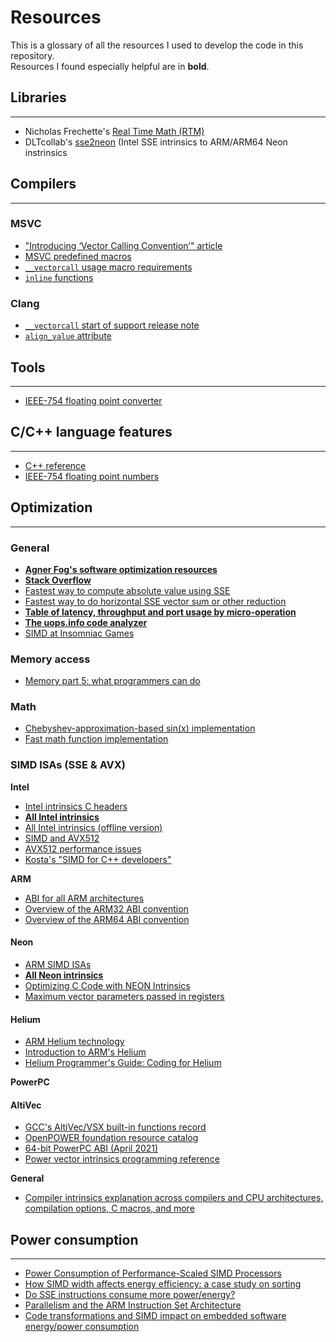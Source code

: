 # Resources
This is a glossary of all the resources I used to develop the code in this repository.  
Resources I found especially helpful are in **bold**.

## Libraries
----
- Nicholas Frechette's [Real Time Math (RTM)](https://github.com/nfrechette/rtm)
- DLTcollab's [sse2neon](https://github.com/DLTcollab/sse2neon) (Intel SSE intrinsics to ARM/ARM64 Neon instrinsics


## Compilers ##
----
### MSVC
- ["Introducing ‘Vector Calling Convention’" article](https//devblogs.microsoft.com/cppblog/introducing-vector-calling-convention/)
- [MSVC predefined macros](https://docs.microsoft.com/en-us/cpp/preprocessor/predefined-macros?view=msvc-160)
- [`__vectorcall` usage macro requirements](https://github.com/microsoft/STL/blob/9a9820df1a1d3fa84100e3169ff37fdd4fa41759/stl/inc/xstddef#L322)
- [`inline` functions](https://docs.microsoft.com/en-us/cpp/cpp/inline-functions-cpp)

### Clang
- [`__vectorcall` start of support release note](https://releases.llvm.org/3.6.0/tools/clang/docs/ReleaseNotes.html#windows-support)
- [`align_value` attribute](https://clang.llvm.org/docs/AttributeReference.html#align-value)


## Tools ##
----
- [IEEE-754 floating point converter](https://www.h-schmidt.net/FloatConverter/IEEE754.html)


## C/C++ language features ##
----
- [C++ reference](https://en.cppreference.com/w/)
- [IEEE-754 floating point numbers](https://steve.hollasch.net/cgindex/coding/ieeefloat.html)


## Optimization ##
----
### General
- **[Agner Fog's software optimization resources](https://www.agner.org/optimize/)**
- **[Stack Overflow](https://stackoverflow.com/)**
- [Fastest way to compute absolute value using SSE](https://stackoverflow.com/questions/32408665/fastest-way-to-compute-absolute-value-using-sse)
- [Fastest way to do horizontal SSE vector sum or other reduction](https://stackoverflow.com/questions/6996764/fastest-way-to-do-horizontal-sse-vector-sum-or-other-reduction/35270026#35270026)
- **[Table of latency, throughput and port usage by micro-operation](https://www.uops.info/table.html)**
- **[The uops.info code analyzer](https://uica.uops.info/)**
- [SIMD at Insomniac Games](https://deplinenoise.files.wordpress.com/2015/03/gdc2015_afredriksson_simd.pdf)

### Memory access
- [Memory part 5: what programmers can do](https://lwn.net/Articles/255364/)

### Math
- [Chebyshev-approximation-based sin(x) implementation](https://web.archive.org/web/20200628195036/http://mooooo.ooo/chebyshev-sine-approximation/)
- [Fast math function implementation](https://stackoverflow.com/questions/18662261/fastest-implementation-of-sine-cosine-and-square-root-in-c-doesnt-need-to-b)

### SIMD ISAs (SSE & AVX)

**Intel**
- [Intel intrinsics C headers](https://stackoverflow.com/questions/11228855/header-files-for-x86-simd-intrinsics)
- **[All Intel intrinsics](https://web.archive.org/web/20211009193322/https://software.intel.com/sites/landingpage/IntrinsicsGuide/)**
- [All Intel intrinsics (offline version)](https://software.intel.com/content/dam/develop/public/us/en/downloads/intel-intrinsics-guide-offline-v3.6.0.zip)
- [SIMD and AVX512](https://www.uio.no/studier/emner/matnat/ifi/IN3200/v19/teaching-material/avx512.pdf)
- [AVX512 performance issues](https://extensa.tech/blog/avx-throttling-part1/)
- [Kosta's "SIMD for C++ developers"](http://const.me/articles/simd/simd.pdf)


**ARM**
- [ABI for all ARM architectures](https://github.com/ARM-software/abi-aa)
- [Overview of the ARM32 ABI convention](https://docs.microsoft.com/en-us/cpp/build/overview-of-arm-abi-conventions?view=msvc-160)
- [Overview of the ARM64 ABI convention](https://docs.microsoft.com/en-us/cpp/build/arm64-windows-abi-conventions?view=msvc-160)

#### Neon
- [ARM SIMD ISAs](https://developer.arm.com/architectures/instruction-sets/simd-isas)
- **[All Neon intrinsics](https://developer.arm.com/architectures/instruction-sets/intrinsics/)**
- [Optimizing C Code with NEON Intrinsics](https://developer.arm.com/documentation/102467/0100/)
- [Maximum vector parameters passed in registers](https://docs.microsoft.com/en-us/cpp/build/overview-of-arm-abi-conventions?view=msvc-160#parameter-passing)

#### Helium
- [ARM Helium technology](https://developer.arm.com/architectures/instruction-sets/simd-isas/helium)
- [Introduction to ARM's Helium](https://developer.arm.com/documentation/102102/0102)
- [Helium Programmer's Guide: Coding for Helium](https://developer.arm.com/documentation/102095/0100/)


**PowerPC**
#### AltiVec
- [GCC's AltiVec/VSX built-in functions record](https://gcc.gnu.org/onlinedocs/gcc/PowerPC-AltiVec_002fVSX-Built-in-Functions.html)
- [OpenPOWER foundation resource catalog](https://openpowerfoundation.org/technical/resource-catalog/)
- [64-bit PowerPC ABI (April 2021)](https://cdn.openpowerfoundation.org/wp-content/uploads/2021/04/leabi-20201201.pdf)
- [Power vector intrinsics programming reference](https://cdn.openpowerfoundation.org/wp-content/uploads/resources/Intrinsics-Reference_final/Intrinsics-Reference-20200811.pdf)


**General**  
- [Compiler intrinsics explanation across compilers and CPU architectures, compilation options, C macros, and more](https://www.linuxjournal.com/content/introduction-gcc-compiler-intrinsics-vector-processing)

## Power consumption
----
- [Power Consumption of Performance-Scaled SIMD Processors](https://link.springer.com/chapter/10.1007/978-3-540-30205-6_55)
- [How SIMD width affects energy efficiency: a case study on sorting](https://researcher.watson.ibm.com/researcher/files/jp-INOUEHRS/COOLChips_SIMDsort_slides.pdf)
- [Do SSE instructions consume more power/energy?](https://stackoverflow.com/questions/19722950/do-sse-instructions-consume-more-power-energy)
- [Parallelism and the ARM Instruction Set Architecture](https://www.ics.uci.edu/~eli/courses/cs244-w12/arm.pdf)
- [Code transformations and SIMD impact on embedded software energy/power consumption](https://www.academia.edu/50780003/Code_transformations_and_SIMD_impact_on_embedded_software_energy_power_consumption)

